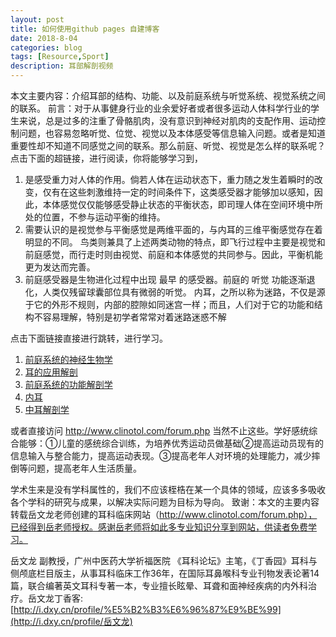 ```yaml
---
layout: post
title: 如何使用github pages 自建博客
date: 2018-8-04
categories: blog
tags: [Resource,Sport]
description: 耳部解剖视频
---
```


本文主要内容：介绍耳部的结构、功能、以及前庭系统与听觉系统、视觉系统之间的联系。
前言：对于从事健身行业的业余爱好者或者很多运动人体科学行业的学生来说，总是过多的注重了骨骼肌肉，没有意识到神经对肌肉的支配作用、运动控制问题，也容易忽略听觉、位觉、视觉以及本体感受等信息输入问题。或者是知道重要性却不知道不同感觉之间的联系。那么前庭、听觉、视觉是怎么样的联系呢？点击下面的超链接，进行阅读，你将能够学习到，

1. 是感受重力对人体的作用。倘若人体在运动状态下，重力随之发生着瞬时的改变，仅有在这些刺激维持一定的时间条件下，这类感受器才能够加以感知，因此，本体感觉仅仅能够感受静止状态的平衡状态，即司理人体在空间环境中所处的位置，不参与运动平衡的维持。
2. 需要认识的是视觉参与平衡感觉是两维平面的，与内耳的三维平衡感觉存在着明显的不同。
   鸟类则兼具了上述两类动物的特点，即飞行过程中主要是视觉和前庭感觉，而行走时则由视觉、前庭和本体感觉的共同参与。因此，平衡机能 更为发达而完善。
3. 前庭感受器是生物进化过程中出现 最早 的感受器。前庭的 听觉 功能逐渐退化，人类仅残留球囊部位具有微弱的听觉。
   内耳，之所以称为迷路，不仅是源于它的外形不规则，内部的腔隙如同迷宫一样；而且，人们对于它的功能和结构不容易理解，特别是初学者常常对着迷路迷惑不解

点击下面链接直接进行跳转，进行学习。



1. [前庭系统的神经生物学](http://www.clinotol.com/forum.php?mod=viewthread&tid=37&extra=page%3D1)
2. [耳的应用解剖](http://www.clinotol.com/forum.php?mod=viewthread&tid=48&fromuid=34)
3. [前庭系统的功能解剖学](http://www.clinotol.com/forum.php?mod=viewthread&tid=44&fromuid=34)
4. [内耳](http://www.clinotol.com/forum.php?mod=viewthread&tid=38&extra=page%3D1)
5. [中耳解剖学](http://www.clinotol.com/forum.php?mod=viewthread&tid=6&extra=page%3D1)


或者直接访问 http://www.clinotol.com/forum.php
 当然不止这些。学好感统综合能够：①儿童的感统综合训练，为培养优秀运动员做基础②提高运动员现有的信息输入与整合能力，提高运动表现。③提高老年人对环境的处理能力，减少摔倒等问题，提高老年人生活质量。


学术生来是没有学科属性的，我们不应该桎梏在某一个具体的领域，应该多多吸收各个学科的研究与成果，以解决实际问题为目标为导向。
致谢：本文的主要内容转载岳文龙老师创建的耳科临床网站（http://www.clinotol.com/forum.php），已经得到岳老师授权。感谢岳老师将如此多专业知识分享到网站，供读者免费学习。

岳文龙 副教授，广州中医药大学祈福医院 《耳科论坛》主笔，《丁香园》耳科与侧颅底栏目版主，从事耳科临床工作36年，在国际耳鼻喉科专业刊物发表论著14篇，联合编著英文耳科专著一本，专业擅长眩晕、耳聋和面神经疾病的内外科治疗。岳文龙丁香客:[http://i.dxy.cn/profile/%E5%B2%B3%E6%96%87%E9%BE%99](http://i.dxy.cn/profile/岳文龙)
